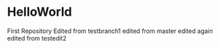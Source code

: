 # HelloWorld
First Repository
Edited from testbranch1
edited from master
edited again
edited from testedit2
